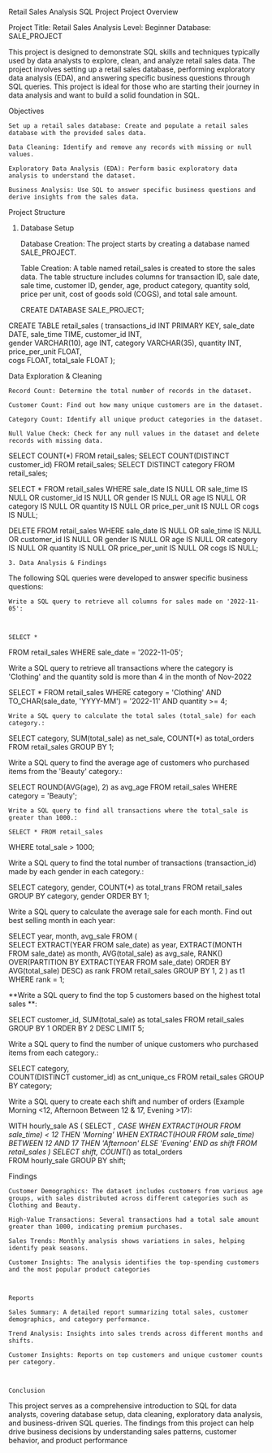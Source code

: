 Retail Sales Analysis SQL Project
Project Overview

Project Title: Retail Sales Analysis
Level: Beginner
Database: SALE_PROJECT

This project is designed to demonstrate SQL skills and techniques typically used by data analysts to explore, clean, and analyze retail sales data. The project involves setting up a retail sales database, performing exploratory data analysis (EDA), and answering specific business questions through SQL queries. This project is ideal for those who are starting their journey in data analysis and want to build a solid foundation in SQL.


Objectives

    Set up a retail sales database: Create and populate a retail sales database with the provided sales data.

    Data Cleaning: Identify and remove any records with missing or null values.

    Exploratory Data Analysis (EDA): Perform basic exploratory data analysis to understand the dataset.

    Business Analysis: Use SQL to answer specific business questions and derive insights from the sales data.



 Project Structure
1. Database Setup

    Database Creation: The project starts by creating a database named SALE_PROJECT.

    Table Creation: A table named retail_sales is created to store the sales data. The table structure includes columns for transaction ID, sale date, sale time, customer ID, gender, age, product category, quantity sold, price per unit, cost of goods sold (COGS), and total sale amount.

    CREATE DATABASE SALE_PROJECT;

CREATE TABLE retail_sales
(
    transactions_id INT PRIMARY KEY,
    sale_date DATE,	
    sale_time TIME,
    customer_id INT,	
    gender VARCHAR(10),
    age INT,
    category VARCHAR(35),
    quantity INT,
    price_per_unit FLOAT,	
    cogs FLOAT,
    total_sale FLOAT
);


Data Exploration & Cleaning

    Record Count: Determine the total number of records in the dataset.

    Customer Count: Find out how many unique customers are in the dataset.

    Category Count: Identify all unique product categories in the dataset.

    Null Value Check: Check for any null values in the dataset and delete records with missing data.




SELECT COUNT(*) FROM retail_sales;
SELECT COUNT(DISTINCT customer_id) FROM retail_sales;
SELECT DISTINCT category FROM retail_sales;

SELECT * FROM retail_sales
WHERE 
    sale_date IS NULL OR sale_time IS NULL OR customer_id IS NULL OR 
    gender IS NULL OR age IS NULL OR category IS NULL OR 
    quantity IS NULL OR price_per_unit IS NULL OR cogs IS NULL;

DELETE FROM retail_sales
WHERE 
    sale_date IS NULL OR sale_time IS NULL OR customer_id IS NULL OR 
    gender IS NULL OR age IS NULL OR category IS NULL OR 
    quantity IS NULL OR price_per_unit IS NULL OR cogs IS NULL;




    3. Data Analysis & Findings

The following SQL queries were developed to answer specific business questions:

    Write a SQL query to retrieve all columns for sales made on '2022-11-05':



    SELECT *
FROM retail_sales
WHERE sale_date = '2022-11-05';


Write a SQL query to retrieve all transactions where the category is 'Clothing' and the quantity sold is more than 4 in the month of Nov-2022

SELECT 
  *
FROM retail_sales
WHERE 
    category = 'Clothing'
    AND 
    TO_CHAR(sale_date, 'YYYY-MM') = '2022-11'
    AND
    quantity >= 4;



    Write a SQL query to calculate the total sales (total_sale) for each category.:

SELECT 
    category,
    SUM(total_sale) as net_sale,
    COUNT(*) as total_orders
FROM retail_sales
GROUP BY 1;



Write a SQL query to find the average age of customers who purchased items from the 'Beauty' category.:


SELECT
    ROUND(AVG(age), 2) as avg_age
FROM retail_sales
WHERE category = 'Beauty';




    Write a SQL query to find all transactions where the total_sale is greater than 1000.:

    SELECT * FROM retail_sales
WHERE total_sale > 1000;


Write a SQL query to find the total number of transactions (transaction_id) made by each gender in each category.:


SELECT 
    category,
    gender,
    COUNT(*) as total_trans
FROM retail_sales
GROUP 
    BY 
    category,
    gender
ORDER BY 1;



Write a SQL query to calculate the average sale for each month. Find out best selling month in each year:


SELECT 
       year,
       month,
    avg_sale
FROM 
(    
SELECT 
    EXTRACT(YEAR FROM sale_date) as year,
    EXTRACT(MONTH FROM sale_date) as month,
    AVG(total_sale) as avg_sale,
    RANK() OVER(PARTITION BY EXTRACT(YEAR FROM sale_date) ORDER BY AVG(total_sale) DESC) as rank
FROM retail_sales
GROUP BY 1, 2
) as t1
WHERE rank = 1;


**Write a SQL query to find the top 5 customers based on the highest total sales **:

SELECT 
    customer_id,
    SUM(total_sale) as total_sales
FROM retail_sales
GROUP BY 1
ORDER BY 2 DESC
LIMIT 5;



Write a SQL query to find the number of unique customers who purchased items from each category.:


SELECT 
    category,    
    COUNT(DISTINCT customer_id) as cnt_unique_cs
FROM retail_sales
GROUP BY category;





Write a SQL query to create each shift and number of orders (Example Morning <12, Afternoon Between 12 & 17, Evening >17):


WITH hourly_sale
AS
(
SELECT *,
    CASE
        WHEN EXTRACT(HOUR FROM sale_time) < 12 THEN 'Morning'
        WHEN EXTRACT(HOUR FROM sale_time) BETWEEN 12 AND 17 THEN 'Afternoon'
        ELSE 'Evening'
    END as shift
FROM retail_sales
)
SELECT 
    shift,
    COUNT(*) as total_orders    
FROM hourly_sale
GROUP BY shift;


Findings

    Customer Demographics: The dataset includes customers from various age groups, with sales distributed across different categories such as Clothing and Beauty.

    High-Value Transactions: Several transactions had a total sale amount greater than 1000, indicating premium purchases.

    Sales Trends: Monthly analysis shows variations in sales, helping identify peak seasons.

    Customer Insights: The analysis identifies the top-spending customers and the most popular product categories



    Reports

    Sales Summary: A detailed report summarizing total sales, customer demographics, and category performance.

    Trend Analysis: Insights into sales trends across different months and shifts.

    Customer Insights: Reports on top customers and unique customer counts per category.



    Conclusion

This project serves as a comprehensive introduction to SQL for data analysts, covering database setup, data cleaning, exploratory data
 analysis, and business-driven SQL queries. The findings from this project can help drive business decisions by understanding sales
  patterns, customer behavior, and product performance


  

